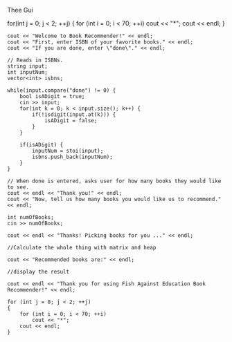 Thee Gui






for(int j = 0; j < 2; ++j) {
        for (int i = 0; i < 70; ++i)
            cout << "*"; cout << endl;
    }

    cout << "Welcome to Book Recommender!" << endl;
    cout << "First, enter ISBN of your favorite books." << endl;
    cout << "If you are done, enter \"done\"." << endl;
    
    // Reads in ISBNs.
    string input;
    int inputNum;
    vector<int> isbns;

    while(input.compare("done") != 0) {
        bool isADigit = true;
        cin >> input;
        for(int k = 0; k < input.size(); k++) {
            if(!isdigit(input.at(k))) {
                isADigit = false;
            }
        }

        if(isADigit) {
            inputNum = stoi(input);
            isbns.push_back(inputNum);
        }
    }
    
    // When done is entered, asks user for how many books they would like to see.
    cout << endl << "Thank you!" << endl;
    cout << "Now, tell us how many books you would like us to recommend." << endl;

    int numOfBooks;
    cin >> numOfBooks;

    cout << endl << "Thanks! Picking books for you ..." << endl;

    //Calculate the whole thing with matrix and heap

    cout << "Recommended books are:" << endl;

    //display the result

    cout << endl << "Thank you for using Fish Against Education Book Recommender!" << endl;

    for (int j = 0; j < 2; ++j)
    {
        for (int i = 0; i < 70; ++i)
            cout << "*";
        cout << endl;
    }
